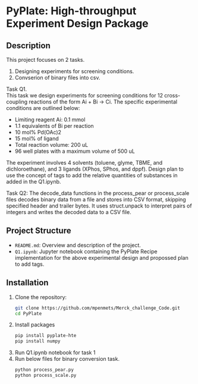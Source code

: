 # PyPlate: High-throughput Experiment Design Package

## Description
This project focuses on 2 tasks.
  1. Designing experiments for screening conditions.
  2. Convserion of binary files into csv.

Task Q1.  
This task we design experiments for screening conditions for 12 cross-coupling reactions of the form Ai + Bi → Ci. The specific experimental conditions are outlined below:

- Limiting reagent Ai: 0.1 mmol
- 1.1 equivalents of Bi per reaction
- 10 mol% Pd(OAc)2
- 15 mol% of ligand
- Total reaction volume: 200 uL
- 96 well plates with a maximum volume of 500 uL

The experiment involves 4 solvents (toluene, glyme, TBME, and dichloroethane), and 3 ligands (XPhos, SPhos, and dppf).
Design plan to use the concept of tags to add the relative quantities of substances in added in the Q1.ipynb.


Task Q2:
The decode_data functions in the process_pear or process_scale files decodes binary data from a file and stores into CSV format, skipping specified header and trailer bytes. 
It uses struct.unpack to interpret pairs of integers and writes the decoded data to a CSV file.

## Project Structure
- `README.md`: Overview and description of the project.
- `Q1.ipynb`: Jupyter notebook containing the PyPlate Recipe implementation for the above experimental design and propossed plan to add tags.


## Installation
1. Clone the repository:
   ```bash
   git clone https://github.com/mpenmets/Merck_challenge_Code.git
   cd PyPlate

2. Install packages
    ```bash
    pip install pyplate-hte
    pip install numpy

3. Run Q1.ipynb notebook for task 1
4. Run below files for binary conversion task.
   ```bash
   python process_pear.py
   python process_scale.py
